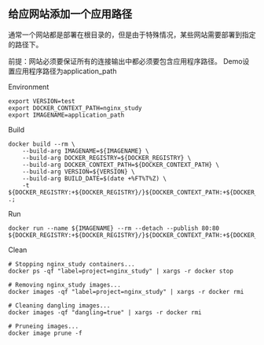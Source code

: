 
## 给应网站添加一个应用路径

通常一个网站都是部署在根目录的，但是由于特殊情况，某些网站需要部署到指定的路径下。

前提：网站必须要保证所有的连接输出中都必须要包含应用程序路径。
Demo设置应用程序路径为application_path

Environment

```shell
export VERSION=test
export DOCKER_CONTEXT_PATH=nginx_study
export IMAGENAME=application_path

```

Build

```shell
docker build --rm \
    --build-arg IMAGENAME=${IMAGENAME} \
    --build-arg DOCKER_REGISTRY=${DOCKER_REGISTRY} \
    --build-arg DOCKER_CONTEXT_PATH=${DOCKER_CONTEXT_PATH} \
    --build-arg VERSION=${VERSION} \
    --build-arg BUILD_DATE=$(date +%FT%T%Z) \
    -t ${DOCKER_REGISTRY:+${DOCKER_REGISTRY}/}${DOCKER_CONTEXT_PATH:+${DOCKER_CONTEXT_PATH}/}${IMAGENAME}:${VERSION} .; 
```

Run
```shell
docker run --name ${IMAGENAME} --rm --detach --publish 80:80  ${DOCKER_REGISTRY:+${DOCKER_REGISTRY}/}${DOCKER_CONTEXT_PATH:+${DOCKER_CONTEXT_PATH}/}${IMAGENAME}:${VERSION}
```

Clean

```shell
# Stopping nginx_study containers...
docker ps -qf "label=project=nginx_study" | xargs -r docker stop

# Removing nginx_study images...
docker images -qf "label=project=nginx_study" | xargs -r docker rmi

# Cleaning dangling images...
docker images -qf "dangling=true" | xargs -r docker rmi

# Pruneing images...
docker image prune -f
```

